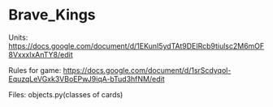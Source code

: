 # Brave_Kings
Units:
https://docs.google.com/document/d/1EKunI5ydTAt9DEIRcb9tiulsc2M6mOF8VxxxlxAnTY8/edit

Rules for game:
https://docs.google.com/document/d/1srScdyqol-EquzqLeVGxk3VBoEPwJ9iqA-bTud3hfNM/edit

Files:
objects.py(classes of cards)
